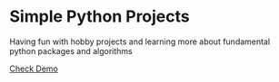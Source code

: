 # Simple Python Projects
Having fun with hobby projects and learning more about fundamental python packages and algorithms


[Check Demo](https://quiz-world.streamlit.app/)
